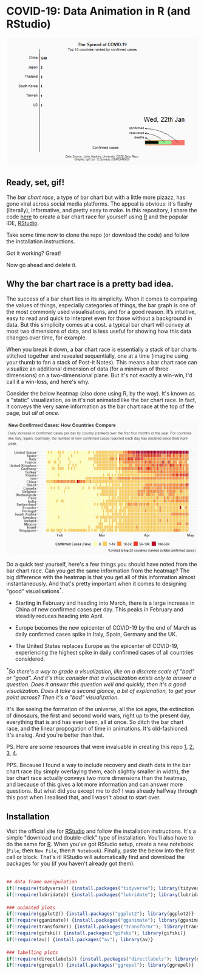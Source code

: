 # COVID-19: Data Animation in R (and RStudio)

<p align="center">
  <img src="assets/A3_COV19_Rviz3.gif" alt="animated"/>
</p>

## Ready, set, gif!

The _bar chart race_, a type of bar chart but with a little more pizazz, has gone viral across social media platforms. The appeal is obvious: it's flashy (literally), informative, and pretty easy to make. In this repository, I share the code [here](https://github.com/cconrady/Data-Animation-in-R/tree/main/code) to create a bar chart race for yourself using [R](https://www.r-project.org/) and the popular IDE, [RStudio](https://www.rstudio.com/products/rstudio/).

Take some time now to clone the repo (or download the code) and follow the installation instructions.

Got it working? Great!

Now go ahead and delete it.

## Why the bar chart race is a pretty bad idea.

The success of a bar chart lies in its simplicity. When it comes to comparing the values of things, especially categories of things, the bar graph is one of the most commonly used visualisations, and for a good reason. It’s intuitive, easy to read and quick to interpret even for those without a background in data. But this simplicity comes at a cost. a typical bar chart will
convey at most two dimensions of data, and is less useful for showing how this data changes over time, for example.

When you break it down, a bar chart race is essentially a stack of bar charts stitched together and revealed sequentially, one at a time (imagine using your thumb to fan a stack of Post-it Notes). This means a bar chart race can visualize an additional dimension of data (for a minimum of three dimensions) on a two-dimensional plane. But it's not exactly a win-win, I'd call it a win-loss, and here's why.

Consider the below heatmap (also done using R, by the way). It's known as a "static" visualization, as in it's not animated like the bar chart race. In fact, it conveys the very same information as the bar chart race at the top of the page, but *all at once*.

<p align="center">
  <img src="assets/A3_COV19_RViz2_Sample.jpeg"/>
</p>

Do a quick test yourself, here's a few things you should have noted from the bar chart race. Can you get the same information from the heatmap? The big difference with the heatmap is that you get all of this information almost instantaneously. And that's pretty important when it comes to designing "good" visualisations<sup>\*</sup>.

- Starting in February and heading into March, there is a large increase in China of new confirmed cases per day. This peaks in February and steadily reduces heading into April.

- Europe becomes the new epicenter of COVID-19 by the end of March as daily confirmed cases spike in Italy, Spain, Germany and the UK. 

- The United States replaces Europe as the epicenter of COVID-19, experiencing the highest spike in daily confirmed cases of all countries considered.

<em><sup>\*</sup>So there's a way to grade a visualization, like on a discrete scale of "bad" or "good". And it's this: consider that a visualization exists only to answer a question. Does it answer this question *well* and *quickly*, then it's a good visualization. Does it take a second glance, a bit of explanation, to get your point across? Then it's a "bad" visualization.</em>

It's like seeing the formation of the universe, all the ice ages, the extinction of dinosaurs, the first and second world wars, right up to the present day, everything that is and has ever been, all at once. So ditch the bar chart race, and the linear propogation of time in animations. It's old-fashioned. It's analog. And you're better than that.

PS. Here are some resources that were invaluable in creating this repo [1](https://towardsdatascience.com/channel-your-creativity-interactive-and-animated-graphics-in-r-with-covid-19-data-5f7bede4b29f), [2](https://towardsdatascience.com/create-animated-bar-charts-using-r-31d09e5841da), [3](https://towardsdatascience.com/https-towardsdatascience-com-everything-you-need-to-know-about-animated-bar-charts-be033f398619), [4](https://medium.com/@korkmazarda1/creating-an-animated-bar-plot-in-r-de9200f57506).

PPS. Because I found a way to include recovery and death data in the bar chart race (by simply overlaying them, each slightly smaller in width), the bar chart race actually conveys two more dimensions than the heatmap, and because of this gives a lot more information and can answer more questions. But what did you except me to do? I was already halfway through this post when I realised that, and I wasn't about to start over.

## Installation

Visit the official site for [RStudio](https://www.rstudio.com/products/rstudio/) and follow the installation instructions. It's a simple "download and double-click" type of installation. You'll also have to do the same for [R](https://www.r-project.org/). When you've got RStudio setup, create a new notebook (`File`, then `New File`, then `R Notebook`). Finally, paste the below into the first cell or block. That's it! RStudio will automatically find and download the packages for you (if you haven't already got them).

```r

## data frame manipulation
if(!require(tidyverse)) {install.packages("tidyverse"); library(tidyverse)}
if(!require(lubridate)) {install.packages("lubridate"); library(lubridate)}

### animated plots
if(!require(ggplot2)) {install.packages("ggplot2"); library(ggplot2)}
if(!require(gganimate)) {install.packages("gganimate"); library(gganimate)}
if(!require(transformr)) {install.packages("transformr"); library(transformr)}
if(!require(gifski)) {install.packages("gifski"); library(gifski)}
if(!require(av)) {install.packages("av"); library(av)}

### labelling plots
if(!require(directlabels)) {install.packages("directlabels"); library(directlabels)}
if(!require(ggrepel)) {install.packages("ggrepel"); library(ggrepel)}
  
```